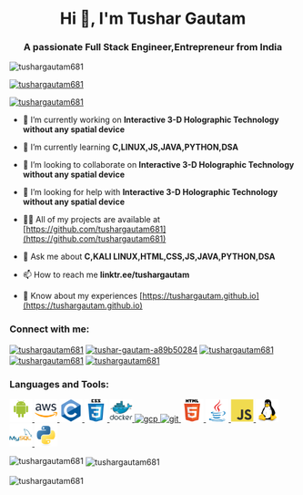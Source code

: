 
<h1 align="center">Hi 👋, I'm Tushar Gautam</h1>
<h3 align="center">A passionate Full Stack Engineer,Entrepreneur from India</h3>

<p align="left"> <img src="https://komarev.com/ghpvc/?username=tushargautam681&label=Profile%20views&color=0e75b6&style=flat" alt="tushargautam681" /> </p>

<p align="left"> <a href="https://github.com/ryo-ma/github-profile-trophy"><img src="https://github-profile-trophy.vercel.app/?username=tushargautam681" alt="tushargautam681" /></a> </p>

<p align="left"> <a href="https://twitter.com/tushargautam681" target="blank"><img src="https://img.shields.io/twitter/follow/tushargautam681?logo=twitter&style=for-the-badge" alt="tushargautam681" /></a> </p>

- 🔭 I’m currently working on **Interactive 3-D Holographic Technology without any spatial device**

- 🌱 I’m currently learning **C,LINUX,JS,JAVA,PYTHON,DSA**

- 👯 I’m looking to collaborate on **Interactive 3-D Holographic Technology without any spatial device**

- 🤝 I’m looking for help with **Interactive 3-D Holographic Technology without any spatial device**

- 👨‍💻 All of my projects are available at [https://github.com/tushargautam681](https://github.com/tushargautam681)

- 💬 Ask me about **C,KALI LINUX,HTML,CSS,JS,JAVA,PYTHON,DSA**

- 📫 How to reach me **linktr.ee/tushargautam**

- 📄 Know about my experiences [https://tushargautam.github.io](https://tushargautam.github.io)

<h3 align="left">Connect with me:</h3>
<p align="left">
<a href="https://twitter.com/tushargautam681" target="blank"><img align="center" src="https://raw.githubusercontent.com/rahuldkjain/github-profile-readme-generator/master/src/images/icons/Social/twitter.svg" alt="tushargautam681" height="30" width="40" /></a>
<a href="https://linkedin.com/in/tushar-gautam-a89b50284" target="blank"><img align="center" src="https://raw.githubusercontent.com/rahuldkjain/github-profile-readme-generator/master/src/images/icons/Social/linked-in-alt.svg" alt="tushar-gautam-a89b50284" height="30" width="40" /></a>
<a href="https://kaggle.com/tushargautam681" target="blank"><img align="center" src="https://raw.githubusercontent.com/rahuldkjain/github-profile-readme-generator/master/src/images/icons/Social/kaggle.svg" alt="tushargautam681" height="30" width="40" /></a>
<a href="https://www.hackerrank.com/tushargautam681" target="blank"><img align="center" src="https://raw.githubusercontent.com/rahuldkjain/github-profile-readme-generator/master/src/images/icons/Social/hackerrank.svg" alt="tushargautam681" height="30" width="40" /></a>
<a href="https://www.leetcode.com/tushargautam681" target="blank"><img align="center" src="https://raw.githubusercontent.com/rahuldkjain/github-profile-readme-generator/master/src/images/icons/Social/leet-code.svg" alt="tushargautam681" height="30" width="40" /></a>
</p>

<h3 align="left">Languages and Tools:</h3>
<p align="left"> <a href="https://developer.android.com" target="_blank" rel="noreferrer"> <img src="https://raw.githubusercontent.com/devicons/devicon/master/icons/android/android-original-wordmark.svg" alt="android" width="40" height="40"/> </a> <a href="https://aws.amazon.com" target="_blank" rel="noreferrer"> <img src="https://raw.githubusercontent.com/devicons/devicon/master/icons/amazonwebservices/amazonwebservices-original-wordmark.svg" alt="aws" width="40" height="40"/> </a> <a href="https://www.cprogramming.com/" target="_blank" rel="noreferrer"> <img src="https://raw.githubusercontent.com/devicons/devicon/master/icons/c/c-original.svg" alt="c" width="40" height="40"/> </a> <a href="https://www.w3schools.com/css/" target="_blank" rel="noreferrer"> <img src="https://raw.githubusercontent.com/devicons/devicon/master/icons/css3/css3-original-wordmark.svg" alt="css3" width="40" height="40"/> </a> <a href="https://www.docker.com/" target="_blank" rel="noreferrer"> <img src="https://raw.githubusercontent.com/devicons/devicon/master/icons/docker/docker-original-wordmark.svg" alt="docker" width="40" height="40"/> </a> <a href="https://cloud.google.com" target="_blank" rel="noreferrer"> <img src="https://www.vectorlogo.zone/logos/google_cloud/google_cloud-icon.svg" alt="gcp" width="40" height="40"/> </a> <a href="https://git-scm.com/" target="_blank" rel="noreferrer"> <img src="https://www.vectorlogo.zone/logos/git-scm/git-scm-icon.svg" alt="git" width="40" height="40"/> </a> <a href="https://www.w3.org/html/" target="_blank" rel="noreferrer"> <img src="https://raw.githubusercontent.com/devicons/devicon/master/icons/html5/html5-original-wordmark.svg" alt="html5" width="40" height="40"/> </a> <a href="https://www.java.com" target="_blank" rel="noreferrer"> <img src="https://raw.githubusercontent.com/devicons/devicon/master/icons/java/java-original.svg" alt="java" width="40" height="40"/> </a> <a href="https://developer.mozilla.org/en-US/docs/Web/JavaScript" target="_blank" rel="noreferrer"> <img src="https://raw.githubusercontent.com/devicons/devicon/master/icons/javascript/javascript-original.svg" alt="javascript" width="40" height="40"/> </a> <a href="https://www.linux.org/" target="_blank" rel="noreferrer"> <img src="https://raw.githubusercontent.com/devicons/devicon/master/icons/linux/linux-original.svg" alt="linux" width="40" height="40"/> </a> <a href="https://www.mysql.com/" target="_blank" rel="noreferrer"> <img src="https://raw.githubusercontent.com/devicons/devicon/master/icons/mysql/mysql-original-wordmark.svg" alt="mysql" width="40" height="40"/> </a> <a href="https://www.python.org" target="_blank" rel="noreferrer"> <img src="https://raw.githubusercontent.com/devicons/devicon/master/icons/python/python-original.svg" alt="python" width="40" height="40"/> </a> </p>

<p><img align="left" src="https://github-readme-stats.vercel.app/api/top-langs?username=tushargautam681&show_icons=true&locale=en&layout=compact" alt="tushargautam681" /></p>

<p>&nbsp;<img align="center" src="https://github-readme-stats.vercel.app/api?username=tushargautam681&show_icons=true&locale=en" alt="tushargautam681" /></p>

<p><img align="center" src="https://github-readme-streak-stats.herokuapp.com/?user=tushargautam681&" alt="tushargautam681" /></p>
